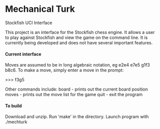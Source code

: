 # Mechanical Turk
Stockfish UCI Interface

This project is an interface for the Stockfish chess engine. It allows a user to play against Stockfish and view the game on the command line. It is currently being developed and does not have several important features.

#### Current interface
Moves are assumed to be in long algebraic notation, eg e2e4 e7e5 g1f3 b8c6.
To make a move, simply enter a move in the prompt:

\>\>\> f3g5

Other commands include:
board - prints out the current board position
moves - prints out the move list for the game
quit - exit the program

#### To build
Download and unzip. Run 'make' in the directory. Launch program with ./mechturk
